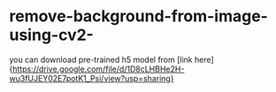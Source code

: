 # remove-background-from-image-using-cv2-
you can download pre-trained h5 model from [link here]{https://drive.google.com/file/d/1D8cLHBHe2H-wu3fUJEY02E7potK1_Psi/view?usp=sharing}
